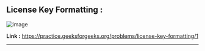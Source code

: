 ## License Key Formatting :

![image](https://user-images.githubusercontent.com/23376002/191540730-3118ea21-ed71-42d6-a216-750193f95f6c.png)


**Link :** https://practice.geeksforgeeks.org/problems/license-key-formatting/1


--------------------------------------------------------------------------------------------------------------------------------------------------------
